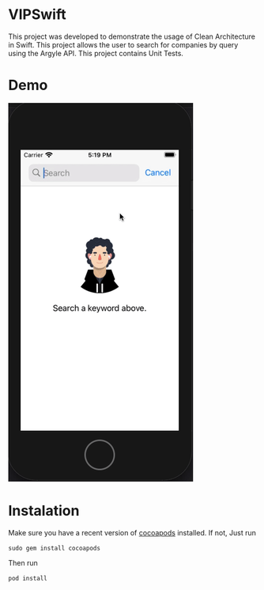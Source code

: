 # VIPSwift
This project was developed to demonstrate the usage of Clean Architecture in Swift. This project allows the user to search for companies by query using the Argyle API. This project contains Unit Tests.

# Demo
![](app.gif)

# Instalation

Make sure you have a recent version of [cocoapods](https://cocoapods.org) installed. If not,
Just run

    sudo gem install cocoapods

Then run

    pod install
